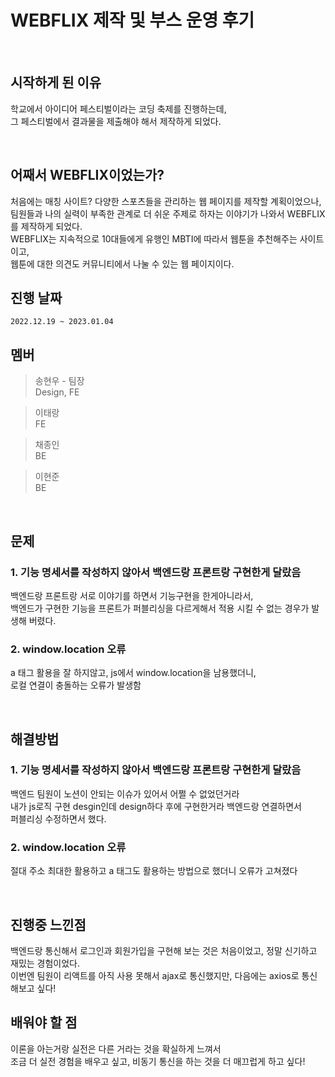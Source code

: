 # WEBFLIX 제작 및 부스 운영 후기

<br>

## 시작하게 된 이유
학교에서 아이디어 페스티벌이라는 코딩 축제를 진행하는데, <br>
그 페스티벌에서 결과물을 제출해야 해서 제작하게 되었다. <br>

<br>

## 어째서 WEBFLIX이었는가?
처음에는 매칭 사이트? 다양한 스포츠들을 관리하는 웹 페이지를 제작할 계획이었으나, <br>
팀원들과 나의 실력이 부족한 관계로 더 쉬운 주제로 하자는 이야기가 나와서 WEBFLIX를 제작하게 되었다. <br>
WEBFLIX는 지속적으로 10대들에게 유행인 MBTI에 따라서 웹툰을 추천해주는 사이트이고, <br>
웹툰에 대한 의견도 커뮤니티에서 나눌 수 있는 웹 페이지이다. <br>

## 진행 날짜
```2022.12.19 ~ 2023.01.04```

## 멤버
> 송현우 - 팀장 <br>
> Design, FE

> 이태랑 <br>
> FE

> 채종인 <br>
> BE

> 이현준 <br>
> BE

<br>

## 문제

### 1. 기능 명세서를 작성하지 않아서 백엔드랑 프론트랑 구현한게 달랐음
백엔드랑 프론트랑 서로 이야기를 하면서 기능구현을 한게아니라서, <br>
백엔드가 구현한 기능을 프론트가 퍼블리싱을 다르게해서 적용 시킬 수 없는 경우가 발생해 버렸다. <br>

### 2. window.location 오류
a 태그 활용을 잘 하지않고, js에서 window.location을 남용했더니, <br>
로컬 연결이 충돌하는 오류가 발생함 <br>

<br>

## 해결방법


### 1. 기능 명세서를 작성하지 않아서 백엔드랑 프론트랑 구현한게 달랐음
백엔드 팀원이 노션이 안되는 이슈가 있어서 어쩔 수 없었던거라 <br>
내가 js로직 구현 desgin인데 design하다 후에 구현한거라 백엔드랑 연결하면서 <br>
퍼블리싱 수정하면서 했다.


### 2. window.location 오류
절대 주소 최대한 활용하고 a 태그도 활용하는 방법으로 했더니 오류가 고쳐졌다 <br>

<br>

## 진행중 느낀점
백엔드랑 통신해서 로그인과 회원가입을 구현해 보는 것은 처음이었고, 정말 신기하고 재밌는 경험이었다. <br>
이번엔 팀원이 리액트를 아직 사용 못해서 ajax로 통신했지만, 다음에는 axios로 통신 해보고 싶다! <br>

## 배워야 할 점
이론을 아는거랑 실전은 다른 거라는 것을 확실하게 느껴서 <br>
조금 더 실전 경험을 배우고 싶고, 비동기 통신을 하는 것을 더 매끄럽게 하고 싶다! <br>

